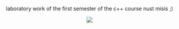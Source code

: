 <div align="center">

  <p>  laboratory work of the first semester of the c++ course nust misis ;)</p>
  <img src="https://media.giphy.com/media/v1.Y2lkPTc5MGI3NjExb2E2dGkxY2s5cDR6amNpNWZqZzh6ZjZqemt1eXViZGt2cHNxcnV6NSZlcD12MV9pbnRlcm5hbF9naWZfYnlfaWQmY3Q9Zw/hi2kPofVMW70k/giphy.gif" style="max-width: 120%; height: auto;"/>
  <p></p>
</div>
